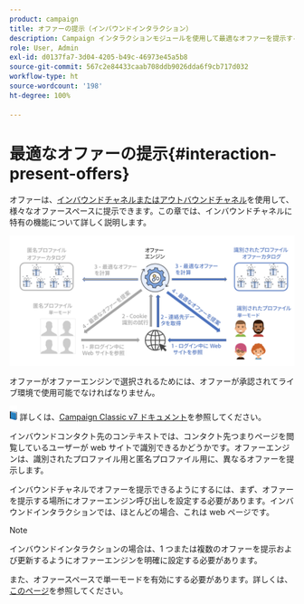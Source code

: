 ```yaml
---
product: campaign
title: オファーの提示（インバウンドインタラクション）
description: Campaign インタラクションモジュールを使用して最適なオファーを提示する方法を説明します
role: User, Admin
exl-id: d0137fa7-3d04-4205-b49c-46973e45a5b8
source-git-commit: 567c2e84433caab708ddb9026dda6f9cb717d032
workflow-type: ht
source-wordcount: '198'
ht-degree: 100%

---
```


# 最適なオファーの提示{#interaction-present-offers}

オファーは、[インバウンドチャネルまたはアウトバウンドチャネル](interaction-architecture.md#interaction-types)を使用して、様々なオファースペースに提示できます。この章では、インバウンドチャネルに特有の機能について詳しく説明します。

![](assets/inbound-interactions.png)

オファーがオファーエンジンで選択されるためには、オファーが承認されてライブ環境で使用可能でなければなりません。

![](../assets/do-not-localize/book.png) 詳しくは、[Campaign Classic v7 ドキュメント](https://experienceleague.adobe.com/docs/campaign-classic/using/managing-offers/managing-an-offer-catalog/approving-and-activating-an-offer.html?lang=ja#approving-offer-content)を参照してください。

インバウンドコンタクト先のコンテキストでは、コンタクト先つまりページを閲覧しているユーザーが web サイトで識別できるかどうかです。オファーエンジンは、識別されたプロファイル用と匿名プロファイル用に、異なるオファーを提示します。

インバウンドチャネルでオファーを提示できるようにするには、まず、オファーを提示する場所にオファーエンジン呼び出しを設定する必要があります。インバウンドインタラクションでは、ほとんどの場合、これは web ページです。

>[!NOTE]
>
>インバウンドインタラクションの場合は、1 つまたは複数のオファーを提示および更新するようにオファーエンジンを明確に設定する必要があります。
>
>また、オファースペースで単一モードを有効にする必要があります。詳しくは、[このページ](interaction-offer-spaces.md)を参照してください。
